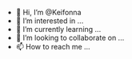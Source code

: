- 👋 Hi, I’m @Keifonna
- 👀 I’m interested in ...
- 🌱 I’m currently learning ...
- 💞️ I’m looking to collaborate on ...
- 📫 How to reach me ...

<!---
Keifonna/Keifonna is a ✨ special ✨ repository because its `README.md` (this file) appears on your GitHub profile.
You can click the Preview link to take a look at your changes.
--->
